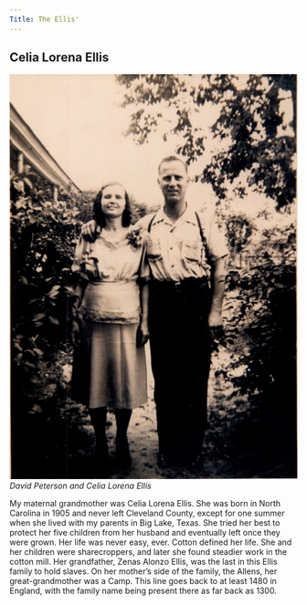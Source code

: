 ```yaml
---
Title: The Ellis'
---
```


## Celia Lorena Ellis

![](../img/Peterson-David_Ellis-Lorena.jpg)
*David Peterson and Celia Lorena Ellis*

My maternal grandmother was Celia Lorena Ellis. She was born in North Carolina in 1905 and never left Cleveland County, except for one summer when she lived with my parents in Big Lake, Texas. She tried her best to protect her five children from her husband and eventually left once they were grown. Her life was never easy, ever. Cotton defined her life. She and her children were sharecroppers, and later she found steadier work in the cotton mill. Her grandfather, Zenas Alonzo Ellis, was the last in this Ellis family to hold slaves. On her mother’s side of the family, the Allens, her great-grandmother was a Camp. This line goes back to at least 1480 in England, with the family name being present there as far back as 1300.